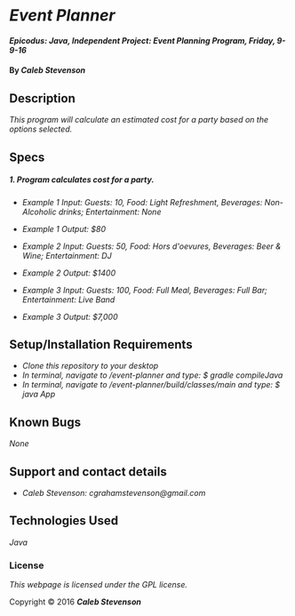 # _Event Planner_

#### _Epicodus: Java, Independent Project: Event Planning Program, Friday, 9-9-16_

#### By _**Caleb Stevenson**_

## Description

_This program will calculate an estimated cost for a party based on the options selected._

## Specs

##### 1. Program calculates cost for a party.

* _Example 1 Input: Guests: 10, Food: Light Refreshment, Beverages: Non-Alcoholic drinks; Entertainment: None_
* _Example 1 Output: $80_

* _Example 2 Input: Guests: 50, Food: Hors d'oevures, Beverages: Beer & Wine; Entertainment: DJ_
* _Example 2 Output: $1400_

* _Example 3 Input: Guests: 100, Food: Full Meal, Beverages: Full Bar; Entertainment: Live Band_
* _Example 3 Output: $7,000_

## Setup/Installation Requirements

* _Clone this repository to your desktop_
* _In terminal, navigate to /event-planner and type: $ gradle compileJava_
* _In terminal, navigate to /event-planner/build/classes/main and type: $ java App_

## Known Bugs

_None_

## Support and contact details

* _Caleb Stevenson: cgrahamstevenson@gmail.com_

## Technologies Used

_Java_

### License

*This webpage is licensed under the GPL license.*

Copyright &copy; 2016 **_Caleb Stevenson_**
